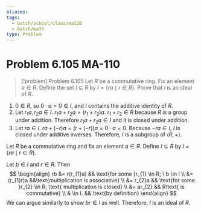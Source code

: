 ```yaml
---
aliases: 
tags:
  - batch/school/class/ma110
  - batch/math
type: Problem
---
```

# Problem 6.105 MA-110

> [!problem] Problem 6.105
> Let $R$ be a commutative ring. Fix an element $a \in R$. Define the set $I \subseteq R$ by $I=\{ ra \mid r \in R \}$. Prove that $I$ is an ideal of $R$.

1. $0 \in R$, so $0 \cdot a =0 \in I$, and $I$ contains the additive identity of $R$.
2. Let $r_{1}a,r_{2}a \in I$. $r_{1}a+r_{2}a =(r_{1}+r_{2})a$. $r_{1}+r_{2} \in R$ because $R$ is a group under addition. Therefore $r_{1}a+r_{2}a \in I$ and it is closed under addition.
3. Let $ra \in I$. $ra+(-r)a=(r+(-r))a=0 \cdot a=0$. Because $-ra \in I$, $I$ is closed under additive inverses.
Therefore, $I$ is a subgroup of $\langle R,+\rangle$. 

Let $R$ be a commutative ring and fix an element $a \in R$. Define $I\subseteq R$ by $I=\{ ra \mid r \in R \}$.

Let $b \in I$ and $r \in R$. Then
$$
\begin{align}
rb &= r(r_{1}a) && \text{for some }r_{1} \in  R; \ b \in  I \\
&= (r_{1}r)a &&\text{multiplication is associative} \\
&= r_{2}a && \text{for some }r_{2} \in  R; \text{ multiplication is closed}  \\
&= ar_{2} && R\text{ is commutative} \\
& \in  I. && \text{by definition}
\end{align}
$$
We can argue similarly to show $br \in I$ as well. Therefore, $I$ is an ideal of $R$.
